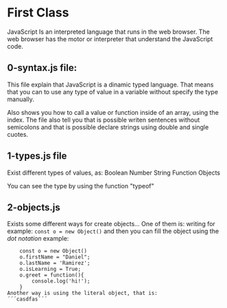 # First Class
JavaScript
Is an interpreted language that runs in the web browser.
The web browser has the motor or interpreter that understand the JavaScript code.

## 0-syntax.js file:
This file explain that JavaScript is a dinamic typed language. That means that you
can to use any type of value in a variable without specify the type manually.

Also shows you how to call a value or function inside of an array, using the index.
The file also tell you that is possible writen sentences without semicolons and that
is possible declare strings using double and single cuotes.

## 1-types.js file
Exist different types of values, as:
Boolean
Number
String
Function
Objects

You can see the type by using the function "typeof"

## 2-objects.js
Exists some different ways for create objects... One of them is:
writing for example:
```const o = new Object()```
and then you can fill the object using the *dot notation*
example:
```
    const o = new Object()
    o.firstName = "Daniel";
    o.lastName = 'Ramirez';
    o.isLearning = True;
    o.greet = function(){
        console.log('hi!');
    }
Another way is using the literal object, that is:
´´´casdfas´´´
